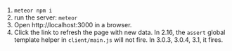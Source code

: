 1. `meteor npm i`
2. run the server: `meteor`
3. Open http://localhost:3000 in a browser.
4. Click the link to refresh the page with new data. In 2.16, the `assert` global template helper in `client/main.js` will not fire. In 3.0.3, 3.0.4, 3.1, it fires.
